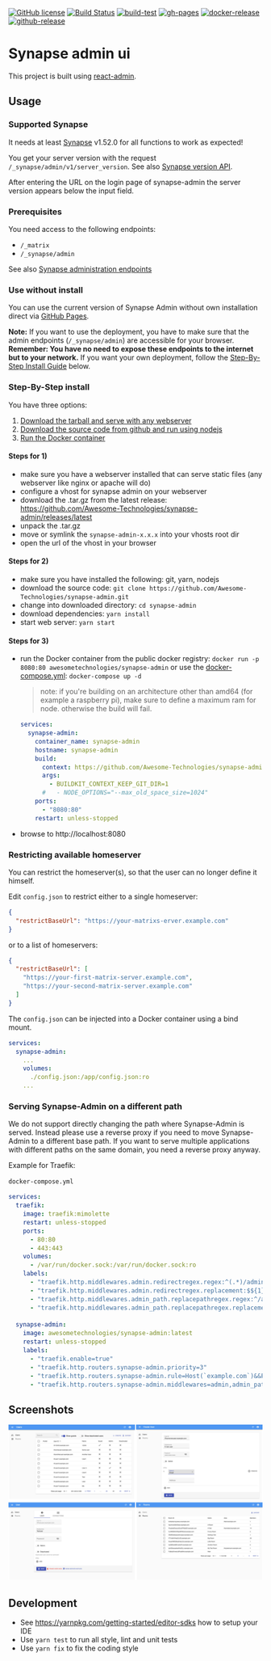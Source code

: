 [![GitHub license](https://img.shields.io/github/license/Awesome-Technologies/synapse-admin)](https://github.com/Awesome-Technologies/synapse-admin/blob/master/LICENSE)
[![Build Status](https://api.travis-ci.com/Awesome-Technologies/synapse-admin.svg?branch=master)](https://app.travis-ci.com/github/Awesome-Technologies/synapse-admin)
[![build-test](https://github.com/Awesome-Technologies/synapse-admin/actions/workflows/build-test.yml/badge.svg)](https://github.com/Awesome-Technologies/synapse-admin/actions/workflows/build-test.yml)
[![gh-pages](https://github.com/Awesome-Technologies/synapse-admin/actions/workflows/edge_ghpage.yml/badge.svg)](https://awesome-technologies.github.io/synapse-admin/)
[![docker-release](https://github.com/Awesome-Technologies/synapse-admin/actions/workflows/docker-release.yml/badge.svg)](https://hub.docker.com/r/awesometechnologies/synapse-admin)
[![github-release](https://github.com/Awesome-Technologies/synapse-admin/actions/workflows/github-release.yml/badge.svg)](https://github.com/Awesome-Technologies/synapse-admin/releases)

# Synapse admin ui

This project is built using [react-admin](https://marmelab.com/react-admin/).

## Usage

### Supported Synapse

It needs at least [Synapse](https://github.com/element-hq/synapse) v1.52.0 for all functions to work as expected!

You get your server version with the request `/_synapse/admin/v1/server_version`.
See also [Synapse version API](https://element-hq.github.io/synapse/latest/admin_api/version_api.html).

After entering the URL on the login page of synapse-admin the server version appears below the input field.

### Prerequisites

You need access to the following endpoints:

- `/_matrix`
- `/_synapse/admin`

See also [Synapse administration endpoints](https://element-hq.github.io/synapse/latest/reverse_proxy.html#synapse-administration-endpoints)

### Use without install

You can use the current version of Synapse Admin without own installation direct
via [GitHub Pages](https://awesome-technologies.github.io/synapse-admin/).

**Note:**
If you want to use the deployment, you have to make sure that the admin endpoints (`/_synapse/admin`) are accessible for your browser.
**Remember: You have no need to expose these endpoints to the internet but to your network.**
If you want your own deployment, follow the [Step-By-Step Install Guide](#step-by-step-install) below.

### Step-By-Step install

You have three options:

1.  [Download the tarball and serve with any webserver](#steps-for-1)
2.  [Download the source code from github and run using nodejs](#steps-for-2)
3.  [Run the Docker container](#steps-for-3)

#### Steps for 1)

- make sure you have a webserver installed that can serve static files (any webserver like nginx or apache will do)
- configure a vhost for synapse admin on your webserver
- download the .tar.gz from the latest release: https://github.com/Awesome-Technologies/synapse-admin/releases/latest
- unpack the .tar.gz
- move or symlink the `synapse-admin-x.x.x` into your vhosts root dir
- open the url of the vhost in your browser

#### Steps for 2)

- make sure you have installed the following: git, yarn, nodejs
- download the source code: `git clone https://github.com/Awesome-Technologies/synapse-admin.git`
- change into downloaded directory: `cd synapse-admin`
- download dependencies: `yarn install`
- start web server: `yarn start`

#### Steps for 3)

- run the Docker container from the public docker registry: `docker run -p 8080:80 awesometechnologies/synapse-admin` or use the [docker-compose.yml](docker-compose.yml): `docker-compose up -d`

  > note: if you're building on an architecture other than amd64 (for example a raspberry pi), make sure to define a maximum ram for node. otherwise the build will fail.

  ```yml
  services:
    synapse-admin:
      container_name: synapse-admin
      hostname: synapse-admin
      build:
        context: https://github.com/Awesome-Technologies/synapse-admin.git
        args:
          - BUILDKIT_CONTEXT_KEEP_GIT_DIR=1
        #   - NODE_OPTIONS="--max_old_space_size=1024"
      ports:
        - "8080:80"
      restart: unless-stopped
  ```

- browse to http://localhost:8080

### Restricting available homeserver

You can restrict the homeserver(s), so that the user can no longer define it himself.

Edit `config.json` to restrict either to a single homeserver:

```json
{
  "restrictBaseUrl": "https://your-matrixs-erver.example.com"
}
```

or to a list of homeservers:

```json
{
  "restrictBaseUrl": [
    "https://your-first-matrix-server.example.com",
    "https://your-second-matrix-server.example.com"
  ]
}
```

The `config.json` can be injected into a Docker container using a bind mount.

```yml
services:
  synapse-admin:
    ...
    volumes:
      ./config.json:/app/config.json:ro
    ...
```

### Serving Synapse-Admin on a different path

We do not support directly changing the path where Synapse-Admin is served. Instead please use a reverse proxy if you need to move Synapse-Admin to a different base path. If you want to serve multiple applications with different paths on the same domain, you need a reverse proxy anyway.

Example for Traefik:

`docker-compose.yml`

```yml
services:
  traefik:
    image: traefik:mimolette
    restart: unless-stopped
    ports:
      - 80:80
      - 443:443
    volumes:
      - /var/run/docker.sock:/var/run/docker.sock:ro
    labels:
      - "traefik.http.middlewares.admin.redirectregex.regex:^(.*)/admin/?"
      - "traefik.http.middlewares.admin.redirectregex.replacement:$${1}/admin/"
      - "traefik.http.middlewares.admin_path.replacepathregex.regex:^/admin/(.*)"
      - "traefik.http.middlewares.admin_path.replacepathregex.replacement:/$1"

  synapse-admin:
    image: awesometechnologies/synapse-admin:latest
    restart: unless-stopped
    labels:
      - "traefik.enable=true"
      - "traefik.http.routers.synapse-admin.priority=3"
      - "traefik.http.routers.synapse-admin.rule=Host(`example.com`)&&PathPrefix(`/admin`)"
      - "traefik.http.routers.synapse-admin.middlewares=admin,admin_path"
```

## Screenshots

![Screenshots](./screenshots.jpg)

## Development

- See https://yarnpkg.com/getting-started/editor-sdks how to setup your IDE
- Use `yarn test` to run all style, lint and unit tests
- Use `yarn fix` to fix the coding style
